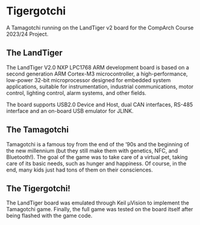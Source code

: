 # Tigergotchi
A Tamagotchi running on the LandTiger v2 board for the CompArch Course 2023/24 Project. 

## The LandTiger

The LandTiger V2.0 NXP LPC1768 ARM development board is based on a second generation ARM Cortex-M3 microcontroller, a high-performance, low-power 32-bit microprocessor designed for embedded system applications, suitable for instrumentation, industrial communications, motor control, lighting control, alarm systems, and other fields.

The board supports USB2.0 Device and Host, dual CAN interfaces, RS-485 interface and an on-board USB emulator for JLINK.

## The Tamagotchi

Tamagotchi is a famous toy from the end of the ’90s and the beginning of the new millennium (but they still make them with genetics, NFC, and Bluetooth!). The goal of the game was to take care of a virtual pet, taking care of its basic needs, such as hunger and happiness. Of course, in the end, many kids just had tons of them on their consciences.

## The Tigergotchi!

The LandTiger board was emulated through Keil µVision to implement the Tamagotchi game. Finally, the full game was tested on the board itself after being flashed with the game code.

